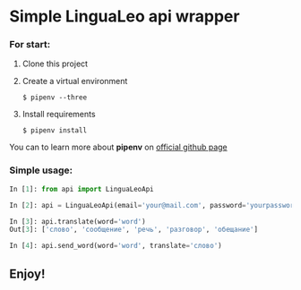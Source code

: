 # Simple LinguaLeo api wrapper

### For start:
1. Clone this project
2. Create a virtual environment
    
    `$ pipenv --three`
3. Install requirements

    `$ pipenv install`

You can to learn more about **pipenv** on [official github page](https://github.com/kennethreitz/pipenv)
### Simple usage:
```python
In [1]: from api import LinguaLeoApi

In [2]: api = LinguaLeoApi(email='your@mail.com', password='yourpassword')

In [3]: api.translate(word='word')
Out[3]: ['слово', 'сообщение', 'речь', 'разговор', 'обещание']

In [4]: api.send_word(word='word', translate='слово')
```

## Enjoy!